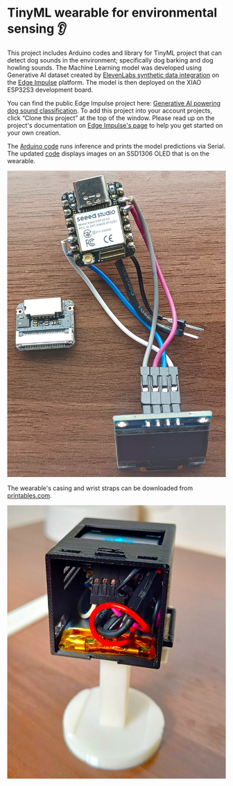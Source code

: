 # TinyML wearable for environmental sensing :ear:

This project includes Arduino codes and library for TinyML project that can detect dog sounds in the environment; specifically dog barking and dog howling sounds. The Machine Learning model was developed using Generative AI dataset created by [ElevenLabs synthetic data integration](https://www.edgeimpulse.com/blog/create-sound-datasets-generative-ai/) on the [Edge Impulse](https://edgeimpulse.com/) platform. The model is then deployed on the XIAO ESP32S3 development board.

You can find the public Edge Impulse project here: [Generative AI powering dog sound classification](https://studio.edgeimpulse.com/public/497492/latest). To add this project into your account projects, click “Clone this project” at the top of the window. Please read up on the project's documentation on [Edge Impulse's page]() to help you get started on your own creation.

The [Arduino code](Xiao_ESP32S3_EI_dog_sound_classification/Xiao_ESP32S3_EI_dog_sound_classification.ino) runs inference and prints the model predictions via Serial. The updated [code](Xiao_ESP32S3_EI_dog_sound_classification_OLED_display/Xiao_ESP32S3_EI_dog_sound_classification_OLED_display.ino) displays images on an SSD1306 OLED that is on the wearable.

![XIAO ESP32S3 connected to OLED](media/img1_XIAO_ESP32S3_and_OLED.jpg)

The wearable's casing and wrist straps can be downloaded from [printables.com](https://www.printables.com/model/1058035-seeed-studio-xiao-esp32s3-sense-wearable-case).

![Electronics assembled in wearable](media/img2_wearable_assembled_electronics.jpg)